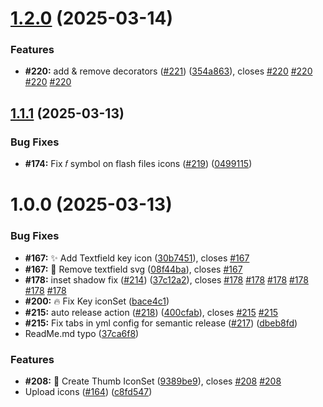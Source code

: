 # [1.2.0](https://github.com/SimonPistache/famfamfam-silk-svg/compare/v1.1.1...v1.2.0) (2025-03-14)


### Features

* **#220:** add & remove decorators ([#221](https://github.com/SimonPistache/famfamfam-silk-svg/issues/221)) ([354a863](https://github.com/SimonPistache/famfamfam-silk-svg/commit/354a863b51db370063558a2bfbf25b710dc084d0)), closes [#220](https://github.com/SimonPistache/famfamfam-silk-svg/issues/220) [#220](https://github.com/SimonPistache/famfamfam-silk-svg/issues/220) [#220](https://github.com/SimonPistache/famfamfam-silk-svg/issues/220) [#220](https://github.com/SimonPistache/famfamfam-silk-svg/issues/220)

## [1.1.1](https://github.com/SimonPistache/famfamfam-silk-svg/compare/v1.1.0...v1.1.1) (2025-03-13)


### Bug Fixes

* **#174:** Fix 𝑓 symbol on flash files icons ([#219](https://github.com/SimonPistache/famfamfam-silk-svg/issues/219)) ([0499115](https://github.com/SimonPistache/famfamfam-silk-svg/commit/04991151278a49f04c76931044ad12119739c8bf))

# 1.0.0 (2025-03-13)


### Bug Fixes

* **#167:** ✨ Add Textfield key icon ([30b7451](https://github.com/SimonPistache/famfamfam-silk-svg/commit/30b7451ef8c5c9f126ce553f36e469c7b3fabd32)), closes [#167](https://github.com/SimonPistache/famfamfam-silk-svg/issues/167)
* **#167:** 🧱 Remove textfield svg ([08f44ba](https://github.com/SimonPistache/famfamfam-silk-svg/commit/08f44babde977772680577a2d2efdf361a2cb1bc)), closes [#167](https://github.com/SimonPistache/famfamfam-silk-svg/issues/167)
* **#178:** inset shadow fix ([#214](https://github.com/SimonPistache/famfamfam-silk-svg/issues/214)) ([37c12a2](https://github.com/SimonPistache/famfamfam-silk-svg/commit/37c12a26a7b7dc1a349334a7dc0ee6eadf8d5710)), closes [#178](https://github.com/SimonPistache/famfamfam-silk-svg/issues/178) [#178](https://github.com/SimonPistache/famfamfam-silk-svg/issues/178) [#178](https://github.com/SimonPistache/famfamfam-silk-svg/issues/178) [#178](https://github.com/SimonPistache/famfamfam-silk-svg/issues/178) [#178](https://github.com/SimonPistache/famfamfam-silk-svg/issues/178) [#178](https://github.com/SimonPistache/famfamfam-silk-svg/issues/178)
* **#200:** 🔥 Fix Key iconSet ([bace4c1](https://github.com/SimonPistache/famfamfam-silk-svg/commit/bace4c1a107ef65db9a4ab71230e105ff1b6bf64))
* **#215:** auto release action ([#218](https://github.com/SimonPistache/famfamfam-silk-svg/issues/218)) ([400cfab](https://github.com/SimonPistache/famfamfam-silk-svg/commit/400cfab2c0636dfb49867c8a1b79fc615ddcf107)), closes [#215](https://github.com/SimonPistache/famfamfam-silk-svg/issues/215) [#215](https://github.com/SimonPistache/famfamfam-silk-svg/issues/215)
* **#215:** Fix tabs in yml config for semantic release ([#217](https://github.com/SimonPistache/famfamfam-silk-svg/issues/217)) ([dbeb8fd](https://github.com/SimonPistache/famfamfam-silk-svg/commit/dbeb8fd56e5f14dcc4a7b756e48051ce38aa262b))
* ReadMe.md typo ([37ca6f8](https://github.com/SimonPistache/famfamfam-silk-svg/commit/37ca6f85679ca7753a6c3346129748f509f5fcb2))


### Features

* **#208:** 🎨 Create Thumb IconSet ([9389be9](https://github.com/SimonPistache/famfamfam-silk-svg/commit/9389be923f4b25abf7209dcb04390499a0cd275b)), closes [#208](https://github.com/SimonPistache/famfamfam-silk-svg/issues/208) [#208](https://github.com/SimonPistache/famfamfam-silk-svg/issues/208)
* Upload icons ([#164](https://github.com/SimonPistache/famfamfam-silk-svg/issues/164)) ([c8fd547](https://github.com/SimonPistache/famfamfam-silk-svg/commit/c8fd547e07734ecec336d023a05dee50ce99823a))
